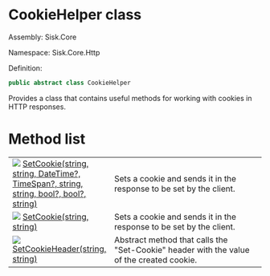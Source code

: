 <!--

Copyrights 2023 Sisk Framework - CypherPotato
Published under MIT license

!!! DO NOT EDIT THIS FILE !!!
This file was generated by a tool in the Sisk package. To edit the information in this documentation,
edit the XML documentation present in the Sisk source code.

-->

# CookieHelper class
Assembly: Sisk.Core

Namespace: Sisk.Core.Http

Definition:

```cs
public abstract class CookieHelper
```

Provides a class that contains useful methods for working with cookies in HTTP responses.

# Method list
<table>
    <tbody>
<tr>
    <td width="33%">
        <img class="icon" src="/assets/img/icons/method.svg">
        <a href="/read?q=/contents/spec/Sisk.Core.Http.CookieHelper.SetCookie(string-string-DateTime-TimeSpan-string-string-bool-bool-string).md">
            SetCookie(string, string, DateTime?, TimeSpan?, string, string, bool?, bool?, string)
        </a>
    </td>
    <td>
        Sets a cookie and sends it in the response to be set by the client.
    <td>
</tr>
<tr>
    <td width="33%">
        <img class="icon" src="/assets/img/icons/method.svg">
        <a href="/read?q=/contents/spec/Sisk.Core.Http.CookieHelper.SetCookie(string-string).md">
            SetCookie(string, string)
        </a>
    </td>
    <td>
        Sets a cookie and sends it in the response to be set by the client.
    <td>
</tr>
<tr>
    <td width="33%">
        <img class="icon" src="/assets/img/icons/method.svg">
        <a href="/read?q=/contents/spec/Sisk.Core.Http.CookieHelper.SetCookieHeader(string-string).md">
            SetCookieHeader(string, string)
        </a>
    </td>
    <td>
        Abstract method that calls the "Set-Cookie" header with the value of the created cookie.
    <td>
</tr>
    </tbody>
</table>
